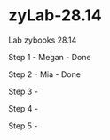 # zyLab-28.14
Lab zybooks 28.14

Step 1 - Megan - Done

Step 2 - Mia - Done

Step 3 - 

Step 4 - 

Step 5 - 
